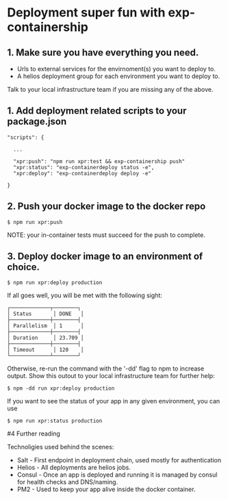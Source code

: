 # Deployment super fun with exp-containership

## 1. Make sure you have everything you need.

* Urls to external services for the envirnoment(s) you want to deploy to.
* A helios deployment group for each environment you want to deploy to.

Talk to your local infrastructure team if you are missing any of the above.

## 1. Add deployment related scripts to your package.json

```
"scripts": {

  ...

  "xpr:push": "npm run xpr:test && exp-containership push"
  "xpr:status": "exp-containerdeploy status -e",
  "xpr:deploy": "exp-containerdeploy deploy -e"
  
}
```

## 2. Push your docker image to the docker repo

```
$ npm run xpr:push
```

NOTE: your in-container tests must succeed for the push to complete.

## 3. Deploy docker image to an environment of choice.

```
$ npm run xpr:deploy production
```

If all goes well, you will be met with the following sight:

```
┌─────────────┬────────┐
│ Status       │ DONE   │
├─────────────┼────────┤
│ Parallelism  │ 1      │
├─────────────┼────────┤
│ Duration     │ 23.709 │
├─────────────┼────────┤
│ Timeout      │ 120    │
└─────────────┴────────┘
```

Otherwise, re-run the command with the '-dd' flag to npm to increase output. Show this outout to
your local infrastructure team for further help:

```
$ npm -dd run xpr:deploy production
```

If you want to see the status of your app in any given environment, you can use

```
$ npm run xpr:status production
```

#4 Further reading

Technoligies used behind the scenes:

* Salt - First endpoint in deployment chain, used mostly for authentication
* Helios - All deployments are helios jobs. 
* Consul - Once an app is deployed and running it is managed by consul for health checks and DNS/naming.
* PM2 - Used to keep your app alive inside the docker container.
